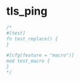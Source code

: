 [‼️]: ✏️README.mdt

# tls_ping

```rust
/*
#[test]
fn test_replace() {
}

#[cfg(feature = "macro")]
mod test_macro {
}
*/
```
